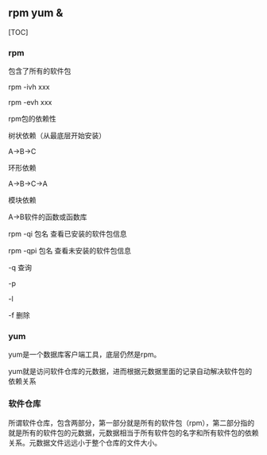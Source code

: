 ## rpm yum & 

[TOC]



### rpm

包含了所有的软件包

rpm -ivh xxx

rpm -evh xxx

rpm包的依赖性

树状依赖（从最底层开始安装）

A->B->C

环形依赖

A->B->C->A

模块依赖

A->B软件的函数或函数库

rpm -qi 包名 查看已安装的软件包信息

rpm -qpi 包名 查看未安装的软件包信息

-q 查询

-p

-l

-f 删除





### yum

yum是一个数据库客户端工具，底层仍然是rpm。

yum就是访问软件仓库的元数据，进而根据元数据里面的记录自动解决软件包的依赖关系



### 软件仓库

所谓软件仓库，包含两部分，第一部分就是所有的软件包（rpm），第二部分指的就是所有的软件包的元数据，元数据相当于所有软件包的名字和所有软件包的依赖关系。元数据文件远远小于整个仓库的文件大小。

